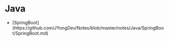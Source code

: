 # Java  
<ul>
  <li>[SpringBoot](https://github.com/JYongDev/Notes/blob/master/notes/Java/SpringBoot/SpringBoot.md)</li>
</ul>
